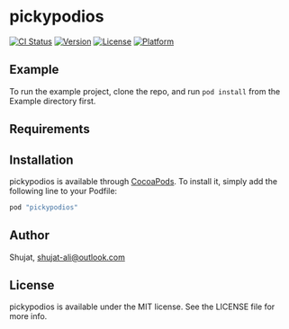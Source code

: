 # pickypodios

[![CI Status](http://img.shields.io/travis/Shujat/pickypodios.svg?style=flat)](https://travis-ci.org/Shujat/pickypodios)
[![Version](https://img.shields.io/cocoapods/v/pickypodios.svg?style=flat)](http://cocoapods.org/pods/pickypodios)
[![License](https://img.shields.io/cocoapods/l/pickypodios.svg?style=flat)](http://cocoapods.org/pods/pickypodios)
[![Platform](https://img.shields.io/cocoapods/p/pickypodios.svg?style=flat)](http://cocoapods.org/pods/pickypodios)

## Example

To run the example project, clone the repo, and run `pod install` from the Example directory first.

## Requirements

## Installation

pickypodios is available through [CocoaPods](http://cocoapods.org). To install
it, simply add the following line to your Podfile:

```ruby
pod "pickypodios"
```

## Author

Shujat, shujat-ali@outlook.com

## License

pickypodios is available under the MIT license. See the LICENSE file for more info.
